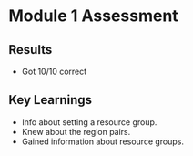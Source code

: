 # Module 1 Assessment

## Results
- Got 10/10 correct

## Key Learnings
- Info about setting a resource group.
- Knew about the region pairs.
- Gained information about resource groups.
